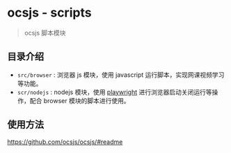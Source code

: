 # ocsjs - scripts

> ocsjs 脚本模块

## 目录介绍

-   `src/browser` : 浏览器 js 模块，使用 javascript 运行脚本，实现网课视频学习等功能。
-   `scr/nodejs` : nodejs 模块，使用 [playwright](https://github.com/microsoft/playwright) 进行浏览器启动关闭运行等操作，配合 browser 模块的脚本进行使用。

## 使用方法

https://github.com/ocsjs/ocsjs/#readme
